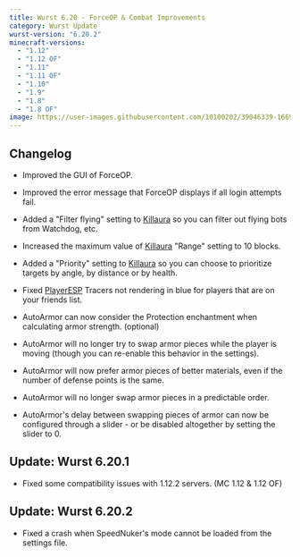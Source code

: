 ```yaml
---
title: Wurst 6.20 - ForceOP & Combat Improvements
category: Wurst Update
wurst-version: "6.20.2"
minecraft-versions:
  - "1.12"
  - "1.12 OF"
  - "1.11"
  - "1.11 OF"
  - "1.10"
  - "1.9"
  - "1.8"
  - "1.8 OF"
image: https://user-images.githubusercontent.com/10100202/39046339-166972a8-4496-11e8-937c-6d2d14743a7a.jpg
---
```

## Changelog

- Improved the GUI of ForceOP.

- Improved the error message that ForceOP displays if all login attempts fail.

- Added a "Filter flying" setting to [Killaura](https://wiki.wurstclient.net/killaura) so you can filter out flying bots from Watchdog, etc.

- Increased the maximum value of [Killaura](https://wiki.wurstclient.net/killaura) "Range" setting to 10 blocks.

- Added a "Priority" setting to [Killaura](https://wiki.wurstclient.net/killaura) so you can choose to prioritize targets by angle, by distance or by health.

- Fixed [PlayerESP](https://wiki.wurstclient.net/playeresp) Tracers not rendering in blue for players that are on your friends list.

- AutoArmor can now consider the Protection enchantment when calculating armor strength. (optional)

- AutoArmor will no longer try to swap armor pieces while the player is moving (though you can re-enable this behavior in the settings).

- AutoArmor will now prefer armor pieces of better materials, even if the number of defense points is the same.

- AutoArmor will no longer swap armor pieces in a predictable order.

- AutoArmor's delay between swapping pieces of armor can now be configured through a slider - or be disabled altogether by setting the slider to 0.

## Update: Wurst 6.20.1

- Fixed some compatibility issues with 1.12.2 servers. (MC 1.12 & 1.12 OF)

## Update: Wurst 6.20.2

- Fixed a crash when SpeedNuker's mode cannot be loaded from the settings file.
